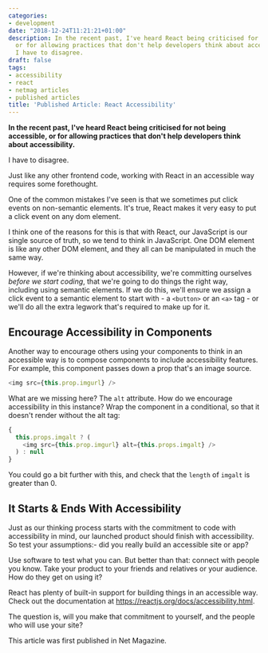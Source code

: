 ```yaml
---
categories:
- development
date: "2018-12-24T11:21:21+01:00"
description: In the recent past, I've heard React being criticised for not being accessible,
  or for allowing practices that don't help developers think about accessibility.
  I have to disagree.
draft: false
tags:
- accessibility
- react
- netmag articles
- published articles
title: 'Published Article: React Accessibility'
---
```


**In the recent past, I've heard React being criticised for not being accessible, or for allowing practices that don't help developers think about accessibility.**

I have to disagree.

Just like any other frontend code, working with React in an accessible way requires some forethought.

One of the common mistakes I've seen is that we sometimes put click events on non-semantic elements. It's true, React makes it very easy to put a click event on any dom element.

I think one of the reasons for this is that with React, our JavaScript is our single source of truth, so we tend to think in JavaScript. One DOM element is like any other DOM element, and they all can be manipulated in much the same way.

However, if we're thinking about accessibility, we're committing ourselves _before we start coding_, that we're going to do things the right way, including using semantic elements. If we do this, we'll ensure we assign a click event to a semantic element to start with - a `<button>` or an `<a>` tag - or we'll do all the extra legwork that's required to make up for it.

## Encourage Accessibility in Components

Another way to encourage others using your components to think in an accessible way is to compose components to include accessibility features. For example, this component passes down a prop that's an image source.

```js
<img src={this.prop.imgurl} />
```

What are we missing here? The `alt` attribute. How do we encourage accessibility in this instance? Wrap the component in a conditional, so that it doesn't render without the alt tag:

```js
{
  this.props.imgalt ? (
    <img src={this.prop.imgurl} alt={this.props.imgalt} />
  ) : null
}
```

You could go a bit further with this, and check that the `length` of `imgalt` is greater than 0.

## It Starts & Ends With Accessibility

Just as our thinking process starts with the commitment to code with accessibility in mind, our launched product should finish with accessibility. So test your assumptions:- did you really build an accessible site or app?

Use software to test what you can. But better than that: connect with people you know. Take your product to your friends and relatives or your audience. How do they get on using it?

React has plenty of built-in support for building things in an accessible way. Check out the documentation at https://reactjs.org/docs/accessibility.html.

The question is, will you make that commitment to yourself, and the people who will use your site?

This article was first published in Net Magazine.
